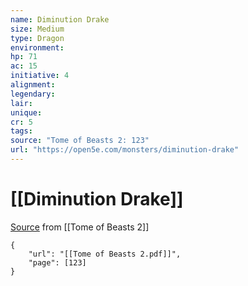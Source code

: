 ```yaml
---
name: Diminution Drake
size: Medium
type: Dragon
environment: 
hp: 71
ac: 15
initiative: 4
alignment: 
legendary: 
lair: 
unique: 
cr: 5
tags: 
source: "Tome of Beasts 2: 123"
url: "https://open5e.com/monsters/diminution-drake"
---
```

# [[Diminution Drake]]

[Source](zotero://open-pdf/library/items/9UQIAB6R?page=123) from [[Tome of Beasts 2]]

```pdf
{
	"url": "[[Tome of Beasts 2.pdf]]",
	"page": [123]
}
```

